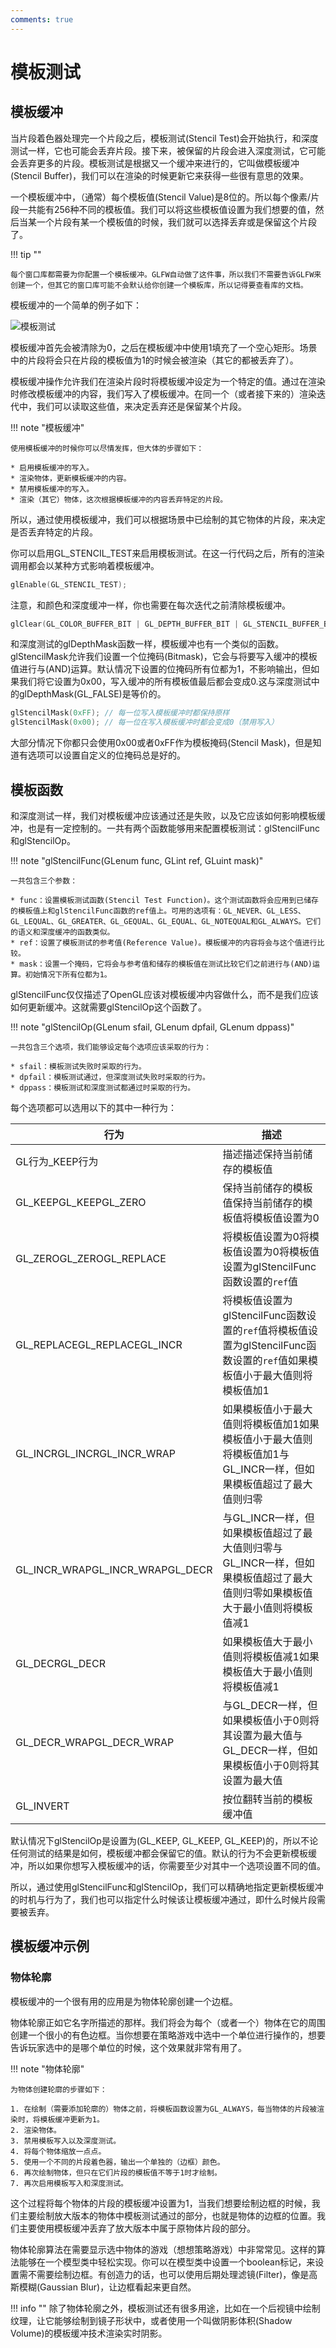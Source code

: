 ```yaml
---
comments: true
---
```


# 模板测试

## 模板缓冲
当片段着色器处理完一个片段之后，模板测试(Stencil Test)会开始执行，和深度测试一样，它也可能会丢弃片段。接下来，被保留的片段会进入深度测试，它可能会丢弃更多的片段。模板测试是根据又一个缓冲来进行的，它叫做模板缓冲(Stencil Buffer)，我们可以在渲染的时候更新它来获得一些很有意思的效果。

一个模板缓冲中，（通常）每个模板值(Stencil Value)是8位的。所以每个像素/片段一共能有256种不同的模板值。我们可以将这些模板值设置为我们想要的值，然后当某一个片段有某一个模板值的时候，我们就可以选择丢弃或是保留这个片段了。

!!! tip ""

    每个窗口库都需要为你配置一个模板缓冲。GLFW自动做了这件事，所以我们不需要告诉GLFW来创建一个，但其它的窗口库可能不会默认给你创建一个模板库，所以记得要查看库的文档。

模板缓冲的一个简单的例子如下：

![模板测试](/assets/images/CG/stencil-test1.png)

模板缓冲首先会被清除为0，之后在模板缓冲中使用1填充了一个空心矩形。场景中的片段将会只在片段的模板值为1的时候会被渲染（其它的都被丢弃了）。

模板缓冲操作允许我们在渲染片段时将模板缓冲设定为一个特定的值。通过在渲染时修改模板缓冲的内容，我们写入了模板缓冲。在同一个（或者接下来的）渲染迭代中，我们可以读取这些值，来决定丢弃还是保留某个片段。

!!! note "模板缓冲"

    使用模板缓冲的时候你可以尽情发挥，但大体的步骤如下：

    * 启用模板缓冲的写入。
    * 渲染物体，更新模板缓冲的内容。
    * 禁用模板缓冲的写入。
    * 渲染（其它）物体，这次根据模板缓冲的内容丢弃特定的片段。
  
所以，通过使用模板缓冲，我们可以根据场景中已绘制的其它物体的片段，来决定是否丢弃特定的片段。

你可以启用GL_STENCIL_TEST来启用模板测试。在这一行代码之后，所有的渲染调用都会以某种方式影响着模板缓冲。

``` c++
glEnable(GL_STENCIL_TEST);
```

注意，和颜色和深度缓冲一样，你也需要在每次迭代之前清除模板缓冲。

```c++
glClear(GL_COLOR_BUFFER_BIT | GL_DEPTH_BUFFER_BIT | GL_STENCIL_BUFFER_BIT);
```

和深度测试的glDepthMask函数一样，模板缓冲也有一个类似的函数。glStencilMask允许我们设置一个位掩码(Bitmask)，它会与将要写入缓冲的模板值进行与(AND)运算。默认情况下设置的位掩码所有位都为1，不影响输出，但如果我们将它设置为0x00，写入缓冲的所有模板值最后都会变成0.这与深度测试中的glDepthMask(GL_FALSE)是等价的。

```c++
glStencilMask(0xFF); // 每一位写入模板缓冲时都保持原样
glStencilMask(0x00); // 每一位在写入模板缓冲时都会变成0（禁用写入）
```

大部分情况下你都只会使用0x00或者0xFF作为模板掩码(Stencil Mask)，但是知道有选项可以设置自定义的位掩码总是好的。

## 模板函数

和深度测试一样，我们对模板缓冲应该通过还是失败，以及它应该如何影响模板缓冲，也是有一定控制的。一共有两个函数能够用来配置模板测试：glStencilFunc和glStencilOp。

!!! note "glStencilFunc(GLenum func, GLint ref, GLuint mask)"

    一共包含三个参数：

    * func：设置模板测试函数(Stencil Test Function)。这个测试函数将会应用到已储存的模板值上和glStencilFunc函数的ref值上。可用的选项有：GL_NEVER、GL_LESS、GL_LEQUAL、GL_GREATER、GL_GEQUAL、GL_EQUAL、GL_NOTEQUAL和GL_ALWAYS。它们的语义和深度缓冲的函数类似。
    * ref：设置了模板测试的参考值(Reference Value)。模板缓冲的内容将会与这个值进行比较。
    * mask：设置一个掩码，它将会与参考值和储存的模板值在测试比较它们之前进行与(AND)运算。初始情况下所有位都为1。

glStencilFunc仅仅描述了OpenGL应该对模板缓冲内容做什么，而不是我们应该如何更新缓冲。这就需要glStencilOp这个函数了。

!!! note "glStencilOp(GLenum sfail, GLenum dpfail, GLenum dppass)"

    一共包含三个选项，我们能够设定每个选项应该采取的行为：

    * sfail：模板测试失败时采取的行为。
    * dpfail：模板测试通过，但深度测试失败时采取的行为。
    * dppass：模板测试和深度测试都通过时采取的行为。

每个选项都可以选用以下的其中一种行为：

| 行为                            | 描述                                                         |
| ------------------------------- | ------------------------------------------------------------ |
| GL行为_KEEP行为                 | 描述描述保持当前储存的模板值                                 |
| GL_KEEPGL_KEEPGL_ZERO           | 保持当前储存的模板值保持当前储存的模板值将模板值设置为0      |
| GL_ZEROGL_ZEROGL_REPLACE        | 将模板值设置为0将模板值设置为0将模板值设置为glStencilFunc函数设置的`ref`值 |
| GL_REPLACEGL_REPLACEGL_INCR     | 将模板值设置为glStencilFunc函数设置的`ref`值将模板值设置为glStencilFunc函数设置的`ref`值如果模板值小于最大值则将模板值加1 |
| GL_INCRGL_INCRGL_INCR_WRAP      | 如果模板值小于最大值则将模板值加1如果模板值小于最大值则将模板值加1与GL_INCR一样，但如果模板值超过了最大值则归零 |
| GL_INCR_WRAPGL_INCR_WRAPGL_DECR | 与GL_INCR一样，但如果模板值超过了最大值则归零与GL_INCR一样，但如果模板值超过了最大值则归零如果模板值大于最小值则将模板值减1 |
| GL_DECRGL_DECR                  | 如果模板值大于最小值则将模板值减1如果模板值大于最小值则将模板值减1 |
| GL_DECR_WRAPGL_DECR_WRAP        | 与GL_DECR一样，但如果模板值小于0则将其设置为最大值与GL_DECR一样，但如果模板值小于0则将其设置为最大值 |
| GL_INVERT                       | 按位翻转当前的模板缓冲值                                     |

默认情况下glStencilOp是设置为(GL_KEEP, GL_KEEP, GL_KEEP)的，所以不论任何测试的结果是如何，模板缓冲都会保留它的值。默认的行为不会更新模板缓冲，所以如果你想写入模板缓冲的话，你需要至少对其中一个选项设置不同的值。

所以，通过使用glStencilFunc和glStencilOp，我们可以精确地指定更新模板缓冲的时机与行为了，我们也可以指定什么时候该让模板缓冲通过，即什么时候片段需要被丢弃。

## 模板缓冲示例

### 物体轮廓

模板缓冲的一个很有用的应用是为物体轮廓创建一个边框。

物体轮廓正如它名字所描述的那样。我们将会为每个（或者一个）物体在它的周围创建一个很小的有色边框。当你想要在策略游戏中选中一个单位进行操作的，想要告诉玩家选中的是哪个单位的时候，这个效果就非常有用了。

!!! note "物体轮廓"

    为物体创建轮廓的步骤如下：

    1. 在绘制（需要添加轮廓的）物体之前，将模板函数设置为GL_ALWAYS，每当物体的片段被渲染时，将模板缓冲更新为1。
    2. 渲染物体。
    3. 禁用模板写入以及深度测试。
    4. 将每个物体缩放一点点。
    5. 使用一个不同的片段着色器，输出一个单独的（边框）颜色。
    6. 再次绘制物体，但只在它们片段的模板值不等于1时才绘制。
    7. 再次启用模板写入和深度测试。

这个过程将每个物体的片段的模板缓冲设置为1，当我们想要绘制边框的时候，我们主要绘制放大版本的物体中模板测试通过的部分，也就是物体的边框的位置。我们主要使用模板缓冲丢弃了放大版本中属于原物体片段的部分。

物体轮廓算法在需要显示选中物体的游戏（想想策略游戏）中非常常见。这样的算法能够在一个模型类中轻松实现。你可以在模型类中设置一个boolean标记，来设置需不需要绘制边框。有创造力的话，也可以使用后期处理滤镜(Filter)，像是高斯模糊(Gaussian Blur)，让边框看起来更自然。

!!! info ""
    除了物体轮廓之外，模板测试还有很多用途，比如在一个后视镜中绘制纹理，让它能够绘制到镜子形状中，或者使用一个叫做阴影体积(Shadow Volume)的模板缓冲技术渲染实时阴影。